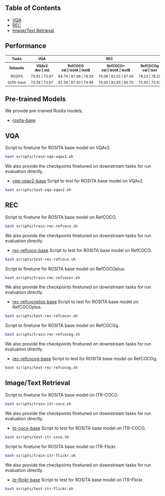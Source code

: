 ## Table of Contents
- <a href='#VQA'>VQA</a>
- <a href='#REC'>REC</a>
- <a href='#Image/Text Retrieval'>Image/Text Retrieval</a>

## Performance

<table><tbody>
<!-- TABLE HEADER -->
<!-- Info: we use wrap text in <sup><sub></sub><sup> to make is small -->
<th align="center"><sup><sub>Tasks</sub></sup></th>
<th align="center"><sup><sub>VQA</sub></sup></th>
<th align="center" colspan="3"><sup><sub>REC</sub></sup></th>
<th align="center" colspan="4"><sup><sub>ITR</sub></sup></th>
<!-- TABLE BODY -->
<tr>
<th align="center" valign="middle"><sup><sub>Datasets</sub></sup></th>
<th align="center" valign="middle"><sup><sub>VQAv2<br/>dev | std</sub></sup></th>
<th align="center" valign="middle"><sup><sub>RefCOCO<br/>val | testA | testB</sub></sup></th>
<th align="center" valign="middle"><sup><sub>RefCOCO+<br/>val | testA | testB</sub></sup></th>
<th align="center" valign="middle"><sup><sub>RefCOCOg<br/>val | test</sub></sup></th>
<th align="center" valign="middle"><sup><sub>IR-COCO<br/>R@1 | R@5 | R@10</sub></sup></th>
<th align="center" valign="middle"><sup><sub>TR-COCO<br/>R@1 | R@5 | R@10</sub></sup></th>
<th align="center" valign="middle"><sup><sub>IR-Flickr<br/>R@1 | R@5 | R@10</sub></sup></th>
<th align="center" valign="middle"><sup><sub>TR-Flickr<br/>R@1 | R@5 | R@10</sub></sup></th>
</tr>
<tr>
<td align="center" nowrap><sup><sub>ROSITA</sub></sup></td>
<td align="center" nowrap><sup><sub>73.91 | 73.97</sub></sup></td>
<td align="center" nowrap><sup><sub>84.79 | 87.99 | 78.28</sub></sup></td>
<td align="center" nowrap><sup><sub>76.06 | 82.01 | 67.40</sub></sup></td>
<td align="center" nowrap><sup><sub>78.23 | 78.25</sub></sup></td>
<td align="center" nowrap><sup><sub>54.40 | 80.92 | 88.60</sub></sup></td>
<td align="center" nowrap><sup><sub>71.26 | 91.62 | 95.58</sub></sup></td>
<td align="center" nowrap><sup><sub>74.08 | 92.44 | 96.08</sub></sup></td>
<td align="center" nowrap><sup><sub>88.90 | 98.10 | 99.30</sub></sup></td>
</tr>
<tr>
<td align="center" nowrap><sup><sub>SoTA-base</sub></sup></td>
<td align="center" nowrap><sup><sub>73.59 | 73.67</sub></sup></td>
<td align="center" nowrap><sup><sub>81.56 | 87.40 | 74.48</sub></sup></td>
<td align="center" nowrap><sup><sub>76.05 | 81.65 | 65.70</sub></sup></td>
<td align="center" nowrap><sup><sub>75.90 | 75.93</sub></sup></td>
<td align="center" nowrap><sup><sub>54.00 | 80.80 | 88.50</sub></sup></td>
<td align="center" nowrap><sup><sub>70.00 | 91.10 | 95.50</sub></sup></td>
<td align="center" nowrap><sup><sub>74.74 | 92.86 | 95.82</sub></sup></td>
<td align="center" nowrap><sup><sub>86.60 | 97.90 | 99.20</sub></sup></td>
</tr>

</tbody></table>


## Pre-trained Models
We provide pre-trained Rosita models.
- [rosita-base](https://awma1-my.sharepoint.com/:u:/g/personal/yuz_l0_tn/EYTZaPGm3DRBsbWDSJA8IQMB_-me1J7JAIqyuxzzs1dMyw?e=RfFU56?download=1)

## VQA
Script to finetune for ROSITA base model on VQAv2.
```bash
bash scripts/train-vqa-vqav2.sh
```

We also provide the checkpoints finetuned on downstream tasks for run evaluation directly.
- [vqa-vqav2-base](https://awma1-my.sharepoint.com/:u:/g/personal/yuz_l0_tn/EVuxUtRFkRZJhjKTg9w8sesBKlM3hgcbZxE2nzSRbbAhRA?e=XNAH9v?download=1)
Script to test for ROSITA base model on VQAv2.
```bash
bash scripts/test-vqa-vqav2.sh
```

## REC
Script to finetune for ROSITA base model on RefCOCO.
```bash
bash scripts/train-rec-refcoco.sh
```

We also provide the checkpoints finetuned on downstream tasks for run evaluation directly.
- [rec-refcoco-base](https://awma1-my.sharepoint.com/:u:/g/personal/yuz_l0_tn/ETr_J0Ak8L9Phc8JPQG_pZYBMqG35EdwfuFTZUet1vrKSQ?e=tWPNId?download=1)
Script to test for ROSITA base model on RefCOCO.
```bash
bash scripts/test-rec-refcoco.sh
```

Script to finetune for ROSITA base model on RefCOCOplus.
```bash
bash scripts/train-rec-refcoco+.sh
```

We also provide the checkpoints finetuned on downstream tasks for run evaluation directly.
- [rec-refcocoplus-base](https://awma1-my.sharepoint.com/:u:/g/personal/yuz_l0_tn/ERCWoT4cpVNJr9OOXoNjdHQB6WelAAtAMj9rbE8DAoec0w?e=EhjHzT?download=1)
Script to test for ROSITA base model on RefCOCOplus.
```bash
bash scripts/test-rec-refcoco+.sh
```

Script to finetune for ROSITA base model on RefCOCOg.
```bash
bash scripts/train-rec-refcocog.sh
```

We also provide the checkpoints finetuned on downstream tasks for run evaluation directly.
- [rec-refcocog-base](https://awma1-my.sharepoint.com/:u:/g/personal/yuz_l0_tn/EXxpfotSwO1Jgu5POVbLQ24BNUPHWfdCS07UyNJNHWP4vQ?e=VzcuhU?download=1)
Script to test for ROSITA base model on RefCOCOg.
```bash
bash scripts/test-rec-refcocog.sh
```

## Image/Text Retrieval

Script to finetune for ROSITA base model on ITR-COCO.
```bash
bash scripts/train-itr-coco.sh
```

We also provide the checkpoints finetuned on downstream tasks for run evaluation directly.
- [itr-coco-base](https://awma1-my.sharepoint.com/:u:/g/personal/yuz_l0_tn/Eet3nwx-RIVLt3v17tzsIhIBOnsTapsUVGR5HI2Hg_VKNQ?e=O2S19T?download=1)
Script to test for ROSITA base model on ITR-COCO.
```bash
bash scripts/test-itr-coco.sh
```

Script to finetune for ROSITA base model on ITR-Flickr.
```bash
bash scripts/train-itr-flickr.sh
```

We also provide the checkpoints finetuned on downstream tasks for run evaluation directly.
- [itr-flickr-base](https://awma1-my.sharepoint.com/:u:/g/personal/yuz_l0_tn/EYsabcbcrflOinC4LyuAfzYBaCucZZ6wv7e7k1QgTG32JA?e=jgYBOR?download=1)
Script to test for ROSITA base model on ITR-Flickr.
```bash
bash scripts/test-itr-flickr.sh
```
